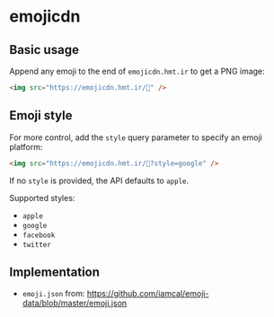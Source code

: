 # emojicdn

## Basic usage

Append any emoji to the end of `emojicdn.hmt.ir` to get a PNG image:

```html
<img src="https://emojicdn.hmt.ir/🥳" />
```

## Emoji style

For more control, add the `style` query parameter to specify an emoji platform:

```html
<img src="https://emojicdn.hmt.ir/🥳?style=google" />
```

If no `style` is provided, the API defaults to `apple`.

Supported styles:

- `apple`
- `google`
- `facebook`
- `twitter`

## Implementation

- `emoji.json` from: https://github.com/iamcal/emoji-data/blob/master/emoji.json
